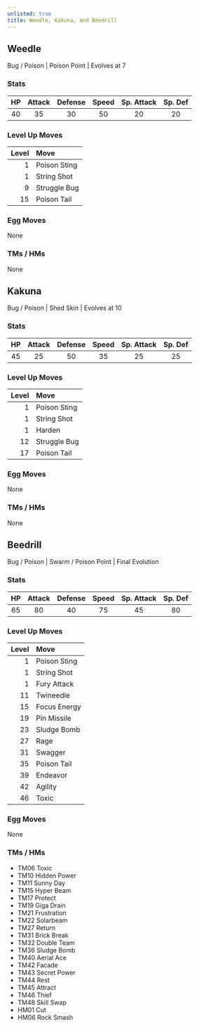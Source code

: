 ```yaml
---
unlisted: true
title: Weedle, Kakuna, and Beedrill
---
```

## Weedle
Bug / Poison | Poison Point | Evolves at 7

### Stats

| HP | Attack | Defense | Speed | Sp. Attack | Sp. Def |
|:---:|:---:|:---:|:---:|:---:|:---:|
| 40 | 35 | 30 | 50 | 20 | 20 |

### Level Up Moves

| Level | Move |
|---:|:---|
| 1 | Poison Sting |
| 1 | String Shot |
| 9 | Struggle Bug |
| 15 | Poison Tail |

### Egg Moves
None

### TMs / HMs
None

## Kakuna
Bug / Poison | Shed Skin | Evolves at 10

### Stats

| HP | Attack | Defense | Speed | Sp. Attack | Sp. Def |
|:---:|:---:|:---:|:---:|:---:|:---:|
| 45 | 25 | 50 | 35 | 25 | 25 |

### Level Up Moves

| Level | Move |
|---:|:---|
| 1 | Poison Sting |
| 1 | String Shot |
| 1 | Harden |
| 12 | Struggle Bug |
| 17 | Poison Tail |

### Egg Moves
None

### TMs / HMs
None

## Beedrill
Bug / Poison | Swarm / Poison Point | Final Evolution

### Stats

| HP | Attack | Defense | Speed | Sp. Attack | Sp. Def |
|:---:|:---:|:---:|:---:|:---:|:---:|
| 65 | 80 | 40 | 75 | 45 | 80 |

### Level Up Moves

| Level | Move |
|---:|:---|
| 1 | Poison Sting |
| 1 | String Shot |
| 1 | Fury Attack |
| 11 | Twineedle |
| 15 | Focus Energy |
| 19 | Pin Missile |
| 23 | Sludge Bomb |
| 27 | Rage |
| 31 | Swagger |
| 35 | Poison Tail |
| 39 | Endeavor |
| 42 | Agility |
| 46 | Toxic |

### Egg Moves
None

### TMs / HMs
 - TM06 Toxic
 - TM10 Hidden Power
 - TM11 Sunny Day
 - TM15 Hyper Beam
 - TM17 Protect
 - TM19 Giga Drain
 - TM21 Frustration
 - TM22 Solarbeam
 - TM27 Return
 - TM31 Brick Break
 - TM32 Double Team
 - TM36 Sludge Bomb
 - TM40 Aerial Ace
 - TM42 Facade
 - TM43 Secret Power
 - TM44 Rest
 - TM45 Attract
 - TM46 Thief
 - TM48 Skill Swap
 - HM01 Cut
 - HM06 Rock Smash
